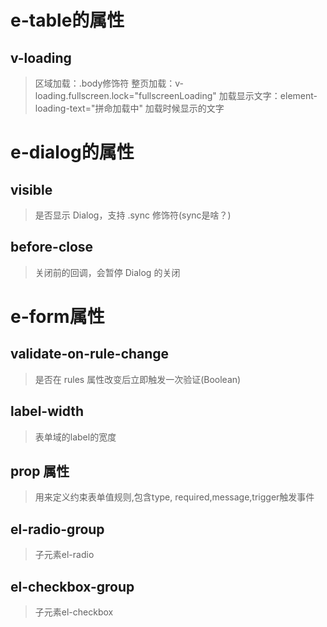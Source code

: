 # e-table的属性
## v-loading
> 区域加载：.body修饰符
> 整页加载：v-loading.fullscreen.lock="fullscreenLoading"
> 加载显示文字：element-loading-text="拼命加载中" 加载时候显示的文字
# e-dialog的属性
## visible
> 是否显示 Dialog，支持 .sync 修饰符(sync是啥？)
## before-close
> 关闭前的回调，会暂停 Dialog 的关闭
# e-form属性
## validate-on-rule-change
> 是否在 rules 属性改变后立即触发一次验证(Boolean)
## label-width
> 表单域的label的宽度
## prop 属性
> 用来定义约束表单值规则,包含type, required,message,trigger触发事件
## el-radio-group
> 子元素el-radio
## el-checkbox-group
> 子元素el-checkbox
